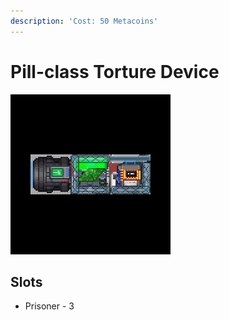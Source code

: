 ```yaml
---
description: 'Cost: 50 Metacoins'
---
```


# Pill-class Torture Device

![](<../.gitbook/assets/image (8).png>)

## Slots

* Prisoner - 3

